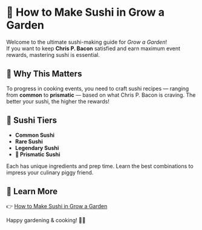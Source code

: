# 🥢 How to Make Sushi in Grow a Garden

Welcome to the ultimate sushi-making guide for *Grow a Garden*!  
If you want to keep **Chris P. Bacon** satisfied and earn maximum event rewards, mastering sushi is essential.

## 🐷 Why This Matters

To progress in cooking events, you need to craft sushi recipes — ranging from **common** to **prismatic** — based on what Chris P. Bacon is craving. The better your sushi, the higher the rewards!

## 🍣 Sushi Tiers

- **Common Sushi**
- **Rare Sushi**
- **Legendary Sushi**
- **🌈 Prismatic Sushi**

Each has unique ingredients and prep time. Learn the best combinations to impress your culinary piggy friend.

## 🔗 Learn More

👉 [How to Make Sushi in Grow a Garden](https://grow-a-garden-script.com/blogs/how-to-make-sushi-in-grow-a-garden)



Happy gardening & cooking! 🌱🍣

